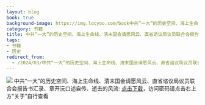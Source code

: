 ```yaml
---
layout: blog
book: true
background-image: https://img.locyoo.com/book中共“一大”的历史空间、海上生命线、清末国会请愿风云、直省谘议局议员联合会报告书汇录、章开沅口述自传、逝去的风流.jpg
category: 书籍
title: 中共“一大”的历史空间、海上生命线、清末国会请愿风云、直省谘议局议员联合会报告书汇录、章开沅口述自传、逝去的风流
tags:
- 书籍
- 历史
redirect_from:
  - /2024/03/中共“一大”的历史空间、海上生命线、清末国会请愿风云、直省谘议局议员联合会报告书汇录、章开沅口述自传、逝去的风流/
---
```

![](https://img.locyoo.com/book中共“一大”的历史空间、海上生命线、清末国会请愿风云、直省谘议局议员联合会报告书汇录、章开沅口述自传、逝去的风流.jpg)
中共“一大”的历史空间、海上生命线、清末国会请愿风云、直省谘议局议员联合会报告书汇录、章开沅口述自传、逝去的风流: <a name = "ref1" href="https://url18.ctfile.com/f/50983618-1375544044-9a58ab?p=3619">点击下载</a>，访问密码请点击右上方“关于”自行查看